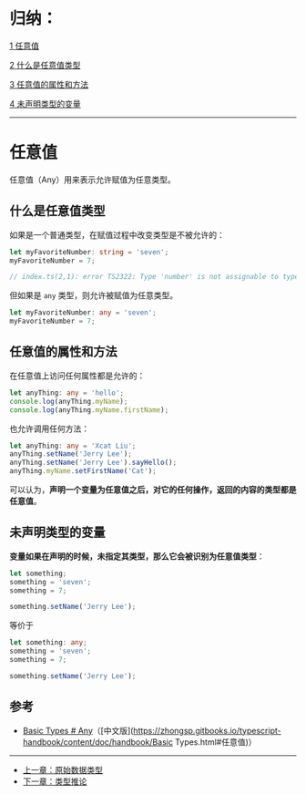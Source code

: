 # 归纳：

[1 任意值](#任意值)

[2 什么是任意值类型](#什么是任意值类型)

[3 任意值的属性和方法](#任意值的属性和方法)

[4 未声明类型的变量](#未声明类型的变量)

---

# 任意值

任意值（Any）用来表示允许赋值为任意类型。

## 什么是任意值类型

如果是一个普通类型，在赋值过程中改变类型是不被允许的：

```ts
let myFavoriteNumber: string = 'seven';
myFavoriteNumber = 7;

// index.ts(2,1): error TS2322: Type 'number' is not assignable to type 'string'.
```

但如果是 `any` 类型，则允许被赋值为任意类型。

```ts
let myFavoriteNumber: any = 'seven';
myFavoriteNumber = 7;
```

## 任意值的属性和方法

在任意值上访问任何属性都是允许的：

```ts
let anyThing: any = 'hello';
console.log(anyThing.myName);
console.log(anyThing.myName.firstName);
```

也允许调用任何方法：

```ts
let anyThing: any = 'Xcat Liu';
anyThing.setName('Jerry Lee');
anyThing.setName('Jerry Lee').sayHello();
anyThing.myName.setFirstName('Cat');
```

可以认为，**声明一个变量为任意值之后，对它的任何操作，返回的内容的类型都是任意值**。

## 未声明类型的变量

**变量如果在声明的时候，未指定其类型，那么它会被识别为任意值类型**：

```ts
let something;
something = 'seven';
something = 7;

something.setName('Jerry Lee');
```

等价于

```ts
let something: any;
something = 'seven';
something = 7;

something.setName('Jerry Lee');
```

## 参考

* [Basic Types \# Any](http://www.typescriptlang.org/docs/handbook/basic-types.html#any)（[中文版](https://zhongsp.gitbooks.io/typescript-handbook/content/doc/handbook/Basic Types.html#任意值)）

---

* [上一章：原始数据类型](primitive-data-types.md)
* [下一章：类型推论](type-inference.md)



